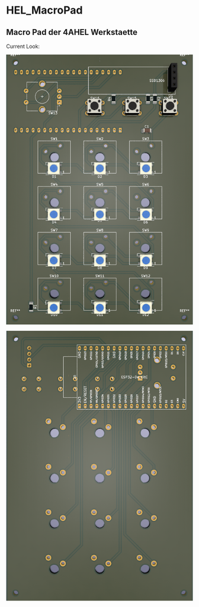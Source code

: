 # HEL_MacroPad

## Macro Pad der 4AHEL Werkstaette

Current Look:

![PCB Look Top View](images/MacroPadTop.png)

![PCB Look Bottom View](images/MacroPadBottom.png)
